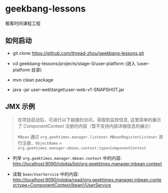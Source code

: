 # geekbang-lessons

极客时间课程工程

## 如何启动

- git clone https://github.com/thread-zhou/geekbang-lessons.git

- cd geekbang-lessons/projects/stage-0/user-platform (进入 \user-platform 目录)

- mvn clean package

- java -jar user-web\target\user-web-v1-SNAPSHOT.jar

## JMX 示例

> 在项目启动后，可进行以下链接的访问，获取到监控信息, 这里简单的展示了 ComponentContext 注册的内容（暂不支持内部详细信息的展示）
> 
> `MBean` 通过 `org.geektimes.manager.listener.MBeanRegisterListener` 进行注册，`ObjectName` = `org.geektimes.manager.mbean.context:type=ComponentContext`

- 列举 `org.geektimes.manager.mbean.context` 中的内容: [http://localhost:9090/jolokia/list/org.geektimes.manager.mbean.context](http://localhost:9090/jolokia/list/org.geektimes.manager.mbean.context)
  
- 读取 `bean/UserService` 中的内容: [http://localhost:9090/jolokia/read/org.geektimes.manager.mbean.context:type=ComponentContext/bean!/UserService](http://localhost:9090/jolokia/read/org.geektimes.manager.mbean.context:type=ComponentContext/bean!/UserService)